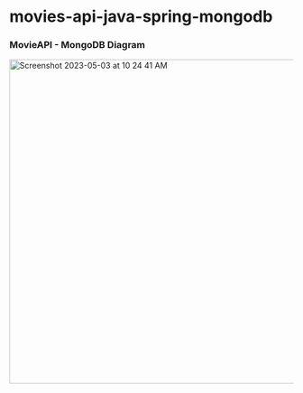 # movies-api-java-spring-mongodb
### MovieAPI - MongoDB Diagram
<img width="574" alt="Screenshot 2023-05-03 at 10 24 41 AM" src="https://user-images.githubusercontent.com/76910959/235929345-5ab1c6e7-a1fe-454b-88c1-fd01dac24b3d.png">
